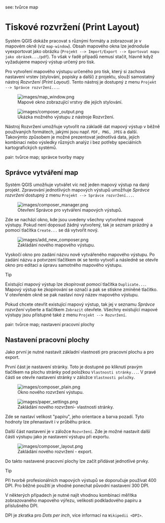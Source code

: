 <div class="index">

see: tvůrce map

</div>

# Tiskové rozvržení (Print Layout)

Systém QGIS dokáže pracovat s různými formáty a zobrazovat je v mapovém
okně (viz `map-window`). Obsah mapového okna lze jednoduše vyexportovat
jako obrázku (`Projekt -->
Import/Export --> Eportovat mapu jako obrázek.../pdf`). To však v řadě
případů nemusí stačit, hlavně když vyžadujeme mapový výstup určený pro
tisk.

Pro vytvoření mapového výstupu určeného pro tisk, který si zachová
nastavení vrstev (stylování, popisky a další) z projektu, slouží
samostatný nástroj *Rozvržení (Print Layout)*. Tento nástroj je dostupný
z menu `Projekt --> Správce rozvržení...`.

<div id="map-window">

<figure>
<img src="images/map_window.png" class="large"
alt="images/map_window.png" />
<figcaption>Mapové okno zobrazující vrstvy dle jejich
stylování.</figcaption>
</figure>

</div>

<figure>
<img src="images/composer_output.png" class="large"
alt="images/composer_output.png" />
<figcaption>Ukázka možného výstupu z nástroje Rozvržení.</figcaption>
</figure>

Nástroj Rozvržení umožňuje vytvořit na základě dat mapový výstup v běžně
používaných formátech, jakými jsou např. `PDF, PNG, JPEG` a další.
Takovýmto způsobem je možné prezentovat jednotlivá data, jejich
kombinaci nebo výsledky různých analýz i bez potřeby speciálních
kartografických systémů.

<div class="index">

pair: tvůrce map; správce tvorby mapy

</div>

## Správce vytváření map

Systém QGIS umožňuje vytvářet víc než jeden mapový výstup na daný
projekt. Zpravování jednotlivých mapových výstupů umožňuje *Správce
rozvržení* dostupný z menu `Projekt --> Správce rozvržení...`.

<figure>
<img src="images/composer_manager.png" class="large"
alt="images/composer_manager.png" />
<figcaption>Otevření Správce pro vytváření mapových
výstupů.</figcaption>
</figure>

Zde se nachází okno, kde jsou uvedeny všechny vytvořené mapové výstupy.
Pokud není doposud žádný vytvořený, tak je seznam prázdný a pomocí
tlačítka `Create...` se dá vytvořit nový.

<figure>
<img src="images/add_new_composer.png" class="small"
alt="images/add_new_composer.png" />
<figcaption>Zakládání nového mapového výstupu.</figcaption>
</figure>

Vyskočí okno pro zadání názvu nově vytvářeného mapového výstupu. Po
zadání názvu a potvrzení tlačítkem `OK` se tento vytvoří a následně se
otevře okno pro editaci a úpravu samotného mapového výstupu.

> [!TIP]
> Existující mapový výstup lze zkopírovat pomocí tlačítka
> `Duplicate...`. Mapový výstup ke zkopírování se označí a pak se
> stiskne zmíněné tlačítko. V otevřeném okně se pak nastaví nový název
> mapového výstupu.

Pokud chcete otevřít existující mapový výstup, tak jej v seznamu
*Správce rozvržení* vyberte a tlačítkem `Zobrazit` otevřete. Všechny
existující mapové výstupy jsou přístupné také z menu
`Projekt --> Rozvržení`.

<div class="index">

pair: tvůrce map; nastavení pracovní plochy

</div>

## Nastavení pracovní plochy

Jako první je nutné nastavit základní vlastnosti pro pracovní plochu a
pro export.

První část je nastavení stránky. Toto je dostupné po kliknutí pravým
tlačítkem na plochu stránky pod položkou `Vlastnosti stránky...`. V
pravé části se otevře nastavení stránky v záložce `Vlastnosti položky`.

<figure>
<img src="images/composer_plain.png" class="large"
alt="images/composer_plain.png" />
<figcaption>Okno nového rozvržení výstupu.</figcaption>
</figure>

<figure>
<img src="images/paper_settings.png" class="small"
alt="images/paper_settings.png" />
<figcaption>Zakládání nového rozvržení- vlastnosti stránky.</figcaption>
</figure>

Zde se nastaví velikost "papíru", jeho orientace a barva pozadí. Tyto
hodnoty lze přenastavit i v průběhu práce.

Další část nastavení je v záložce `Rozvržení`. Zde je možné nastavit
další části výstupu jako je nastavení výstupu při exportu.

<figure>
<img src="images/composer_layout.png" class="small"
alt="images/composer_layout.png" />
<figcaption>Zakládání nového rozvržení - export.</figcaption>
</figure>

Do takto nastavené pracovní plochy lze začít přidávat jednotlivé prvky.

> [!TIP]
> Při tvorbě profesionálních mapových výstupů se doporučuje používat 400
> DPI. Pro běžné použití je vhodné ponechat původní nastavení 300 DPI.
>
> V některých případech je nutné najít vhodnou kombinaci měřítka
> zobrazovaného mapového výřezu, velikosti podkladového papíru a
> příslušného DPI.
>
> DPI je zkratka pro *Dots per inch*, více informací na
> `Wikipedii <DPI>`.
